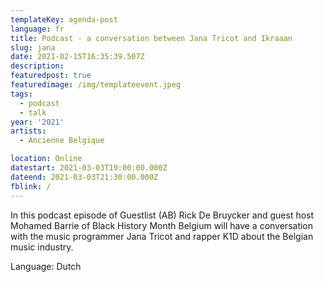 ```yaml
---
templateKey: agenda-post
language: fr
title: Podcast - a conversation between Jana Tricot and Ikraaan
slug: jana
date: 2021-02-15T16:35:39.507Z
description:
featuredpost: true
featuredimage: /img/templateevent.jpeg
tags:
  - podcast
  - talk
year: '2021'
artists:
  - Ancienne Belgique

location: Online
datestart: 2021-03-03T19:00:00.000Z
dateend: 2021-03-03T21:30:00.000Z
fblink: /
---
```


In this podcast episode of Guestlist (AB) Rick De Bruycker and guest host Mohamed Barrie of Black History Month Belgium will have a conversation with the music programmer Jana Tricot and rapper K1D about the Belgian music industry.

Language: Dutch
